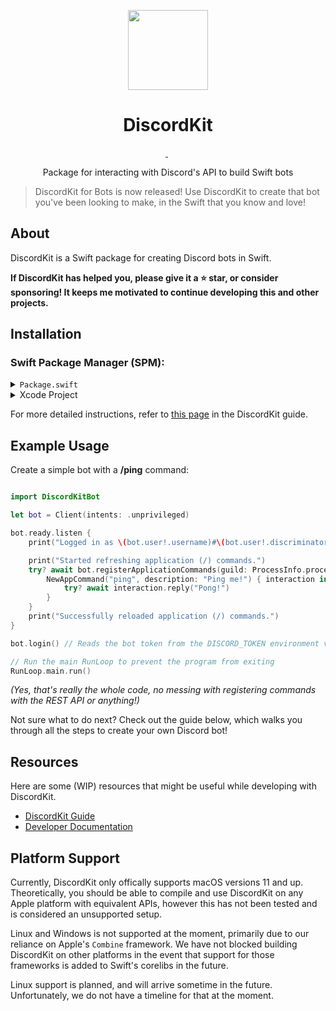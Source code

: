 <p align="center">
  <img src="https://user-images.githubusercontent.com/64193267/208341700-75fb1d63-f044-4b60-9c86-ed945916b65c.png" height="128">
</p>

<h1 align="center">DiscordKit</h1>

<p align="center">
  <a aria-label="Join the community on Discord" href="https://discord.gg/he7n6MGDXS" target="_blank">
    <img alt="" src="https://img.shields.io/discord/964741354112577557?style=for-the-badge&labelColor=black&label=Discord">
  </a>

  <!-- Self-hosted tokei_rs instance, only works for repos in the SwiftcordApp org -->
  <img alt="" src="https://vinkwok.tk/tokei/github/SwiftcordApp/DiscordKit?style=for-the-badge&branch=bot-support">

  <a aria-label="DiscordKit Guide" href="https://swiftcord.gitbook.io/discordkit-guide/" target="_blank">
    <img alt="" src="https://img.shields.io/badge/guide-gitbook-important?style=for-the-badge&labelColor=black">
  </a>
</p>

<p align="center">Package for interacting with Discord's API to build Swift bots</p>

> DiscordKit for Bots is now released! Use DiscordKit to create that bot you've been
> looking to make, in the Swift that you know and love!

## About

DiscordKit is a Swift package for creating Discord bots in Swift.

**If DiscordKit has helped you, please give it a ⭐ star, or consider sponsoring! It
keeps me motivated to continue developing this and other projects.**

## Installation

### Swift Package Manager (SPM):

<details>
  <summary><code>Package.swift</code></summary>

  Add the following to your `Package.swift`:
  ```swift
  .package(url: "https://github.com/SwiftcordApp/DiscordKit", branch: "bot-support")
  ```
</details>
<details>
  <summary>Xcode Project</summary>

  Add a package dependancy in your Xcode project with the following parameters:

  **Package URL:**
  ```
  https://github.com/SwiftcordApp/DiscordKit
  ```

  **Branch:**
  ```
  bot-support
  ```

  **Product:**
  - [x] DiscordKitBot
</details>

For more detailed instructions, refer to [this page](https://app.gitbook.com/o/bq2pyf3PEDPf2CURHt4z/s/WJuHiYLW9jKqPb7h8D7t/getting-started/installation)
in the DiscordKit guide.

## Example Usage

Create a simple bot with a **/ping** command:

```swift

import DiscordKitBot

let bot = Client(intents: .unprivileged)

bot.ready.listen {
    print("Logged in as \(bot.user!.username)#\(bot.user!.discriminator)!")

    print("Started refreshing application (/) commands.")
    try? await bot.registerApplicationCommands(guild: ProcessInfo.processInfo.environment["COMMAND_GUILD_ID"]) {
        NewAppCommand("ping", description: "Ping me!") { interaction in
            try? await interaction.reply("Pong!")
        }
    }
    print("Successfully reloaded application (/) commands.")
}

bot.login() // Reads the bot token from the DISCORD_TOKEN environment variable and logs in with the token

// Run the main RunLoop to prevent the program from exiting
RunLoop.main.run()
```
_(Yes, that's really the whole code, no messing with registering commands with the REST
API or anything!)_

Not sure what to do next? Check out the guide below, which walks you through
all the steps to create your own Discord bot!

## Resources

Here are some (WIP) resources that might be useful while developing with DiscordKit.

* [DiscordKit Guide](https://swiftcord.gitbook.io/discordkit-guide/)
* [Developer Documentation](https://swiftcordapp.github.io/DiscordKit/documentation/discordkit/)

## Platform Support

Currently, DiscordKit only offically supports macOS versions 11 and up. Theoretically, you should be able to compile and use DiscordKit on any Apple platform with equivalent APIs, however this has not been tested and is considered an unsupported setup.

Linux and Windows is not supported at the moment, primarily due to our reliance on Apple's `Combine` framework. We have not blocked building DiscordKit on other platforms in the event that support for those frameworks is added to Swift's corelibs in the future.

Linux support is planned, and will arrive sometime in the future. Unfortunately, we do not have a timeline for that at the moment.
